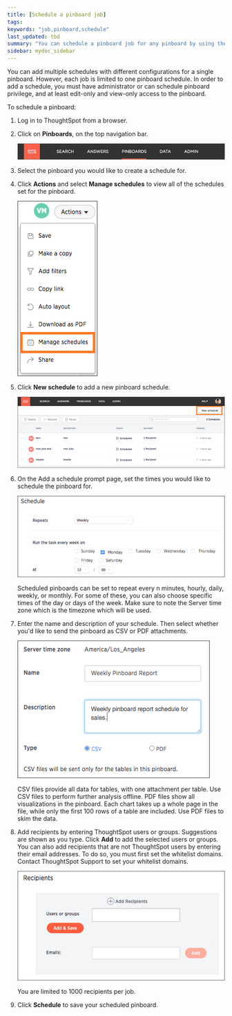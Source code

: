 ```yaml
---
title: [Schedule a pinboard job]
tags:
keywords: "job,pinboard,schedule"
last_updated: tbd
summary: "You can schedule a pinboard job for any pinboard by using the Add a schedule prompt page."
sidebar: mydoc_sidebar
---
```

You can add multiple schedules with different configurations for a single pinboard. However, each job is limited to one pinboard schedule. In order to add a schedule, you must have administrator or can schedule pinboard privilege, and at least edit-only and view-only access to the pinboard.

To schedule a pinboard:

1. Log in to ThoughtSpot from a browser.
2. Click on **Pinboards**, on the top navigation bar.

     ![](../../shared/conrefs/../../images/click_pinboards_icon.png "Pinboards")

3. Select the pinboard you would like to create a schedule for.
4. Click **Actions** and select **Manage schedules** to view all of the schedules set for the pinboard.

     ![](../../images/view_schedules.png "View pinboard schedules")

5. Click **New schedule** to add a new pinboard schedule.

     ![](../../images/new_pinboard_schedule.png "Add a new pinboard schedule")

6. On the Add a schedule prompt page, set the times you would like to schedule the pinboard for.

     ![](../../images/scheduled_pinboards_1.png "Set the pinboard schedule")

    Scheduled pinboards can be set to repeat every n minutes, hourly, daily, weekly, or monthly. For some of these, you can also choose specific times of the day or days of the week. Make sure to note the Server time zone which is the timezone which will be used.

7. Enter the name and description of your schedule. Then select whether you'd like to send the pinboard as CSV or PDF attachments.

     ![](../../images/scheduled_pinboards_2.png "Set the pinboard type")

    CSV files provide all data for tables, with one attachment per table. Use CSV files to perform further analysis offline. PDF files show all visualizations in the pinboard. Each chart takes up a whole page in the file, while only the first 100 rows of a table are included. Use PDF files to skim the data.

8. Add recipients by entering ThoughtSpot users or groups. Suggestions are shown as you type. Click **Add** to add the selected users or groups. You can also add recipients that are not ThoughtSpot users by entering their email addresses. To do so, you must first set the whitelist domains. Contact ThoughtSpot Support to set your whitelist domains.

     ![](../../images/scheduled_pinboards_3.png "Set the pinboard recipients")

    You are limited to 1000 recipients per job.

9. Click **Schedule** to save your scheduled pinboard.
